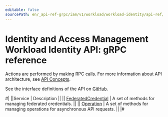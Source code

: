 ```yaml
---
editable: false
sourcePath: en/_api-ref-grpc/iam/v1/workload/workload-identity/api-ref/grpc/index.md
---
```


# Identity and Access Management Workload Identity API: gRPC reference

Actions are performed by making RPC calls. For more information about API architecture, see [API Concepts](/docs/api-design-guide/).

See the interface definitions of the API on [GitHub](https://github.com/yandex-cloud/cloudapi).

#|
||Service | Description ||
|| [FederatedCredential](FederatedCredential/index.md) | A set of methods for managing federated credentials. ||
|| [Operation](Operation/index.md) | A set of methods for managing operations for asynchronous API requests. ||
|#